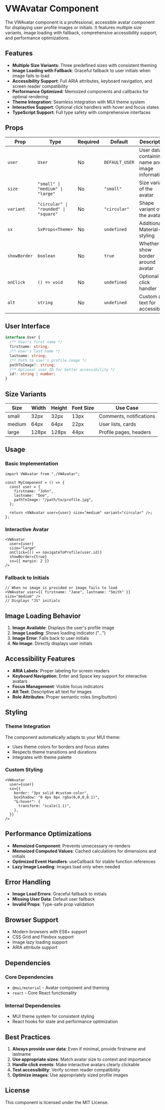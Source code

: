 # VWAvatar Component

The VWAvatar component is a professional, accessible avatar component for displaying user profile images or initials. It features multiple size variants, image loading with fallback, comprehensive accessibility support, and performance optimizations.

## Features

- **Multiple Size Variants**: Three predefined sizes with consistent theming
- **Image Loading with Fallback**: Graceful fallback to user initials when image fails to load
- **Accessibility Support**: Full ARIA attributes, keyboard navigation, and screen reader compatibility
- **Performance Optimized**: Memoized components and callbacks for optimal rendering
- **Theme Integration**: Seamless integration with MUI theme system
- **Interactive Support**: Optional click handlers with hover and focus states
- **TypeScript Support**: Full type safety with comprehensive interfaces

## Props

| Prop         | Type                                  | Required | Default        | Description                                     |
| ------------ | ------------------------------------- | -------- | -------------- | ----------------------------------------------- |
| `user`       | `User`                                | No       | `DEFAULT_USER` | User data containing name and image information |
| `size`       | `"small" \| "medium" \| "large"`      | No       | `"small"`      | Size variant of the avatar                      |
| `variant`    | `"circular" \| "rounded" \| "square"` | No       | `"circular"`   | Shape variant of the avatar                     |
| `sx`         | `SxProps<Theme>`                      | No       | `undefined`    | Additional Material-UI styling                  |
| `showBorder` | `boolean`                             | No       | `true`         | Whether to show border around avatar            |
| `onClick`    | `() => void`                          | No       | `undefined`    | Optional click handler                          |
| `alt`        | `string`                              | No       | `undefined`    | Custom alt text for accessibility               |

## User Interface

```typescript
interface User {
  /** User's first name */
  firstname: string;
  /** User's last name */
  lastname: string;
  /** Path to user's profile image */
  pathToImage?: string;
  /** Optional user ID for better accessibility */
  id?: string | number;
}
```

## Size Variants

| Size   | Width | Height | Font Size | Use Case                |
| ------ | ----- | ------ | --------- | ----------------------- |
| small  | 32px  | 32px   | 13px      | Comments, notifications |
| medium | 64px  | 64px   | 22px      | User lists, cards       |
| large  | 128px | 128px  | 44px      | Profile pages, headers  |

## Usage

### Basic Implementation

```tsx
import VWAvatar from "./VWAvatar";

const MyComponent = () => {
  const user = {
    firstname: "John",
    lastname: "Doe",
    pathToImage: "/path/to/profile.jpg",
  };

  return <VWAvatar user={user} size="medium" variant="circular" />;
};
```

### Interactive Avatar

```tsx
<VWAvatar
  user={user}
  size="large"
  onClick={() => navigateToProfile(user.id)}
  showBorder={true}
  sx={{ margin: 2 }}
/>
```

### Fallback to Initials

```tsx
// When no image is provided or image fails to load
<VWAvatar user={{ firstname: "Jane", lastname: "Smith" }} size="medium" />
// Displays "JS" initials
```

## Image Loading Behavior

1. **Image Available**: Displays the user's profile image
2. **Image Loading**: Shows loading indicator ("...")
3. **Image Error**: Falls back to user initials
4. **No Image**: Directly displays user initials

## Accessibility Features

- **ARIA Labels**: Proper labeling for screen readers
- **Keyboard Navigation**: Enter and Space key support for interactive avatars
- **Focus Management**: Visible focus indicators
- **Alt Text**: Descriptive alt text for images
- **Role Attributes**: Proper semantic roles (img/button)

## Styling

### Theme Integration

The component automatically adapts to your MUI theme:

- Uses theme colors for borders and focus states
- Respects theme transitions and durations
- Integrates with theme palette

### Custom Styling

```tsx
<VWAvatar
  user={user}
  sx={{
    border: "3px solid #custom-color",
    boxShadow: "0 4px 8px rgba(0,0,0,0.1)",
    "&:hover": {
      transform: "scale(1.1)",
    },
  }}
/>
```

## Performance Optimizations

- **Memoized Component**: Prevents unnecessary re-renders
- **Memoized Computed Values**: Cached calculations for dimensions and initials
- **Optimized Event Handlers**: useCallback for stable function references
- **Lazy Image Loading**: Images load only when needed

## Error Handling

- **Image Load Errors**: Graceful fallback to initials
- **Missing User Data**: Default user fallback
- **Invalid Props**: Type-safe prop validation

## Browser Support

- Modern browsers with ES6+ support
- CSS Grid and Flexbox support
- Image lazy loading support
- ARIA attribute support

## Dependencies

### Core Dependencies

- `@mui/material` - Avatar component and theming
- `react` - Core React functionality

### Internal Dependencies

- MUI theme system for consistent styling
- React hooks for state and performance optimization

## Best Practices

1. **Always provide user data**: Even if minimal, provide firstname and lastname
2. **Use appropriate sizes**: Match avatar size to context and importance
3. **Handle click events**: Make interactive avatars clearly clickable
4. **Test accessibility**: Verify screen reader compatibility
5. **Optimize images**: Use appropriately sized profile images

## License

This component is licensed under the MIT License.
